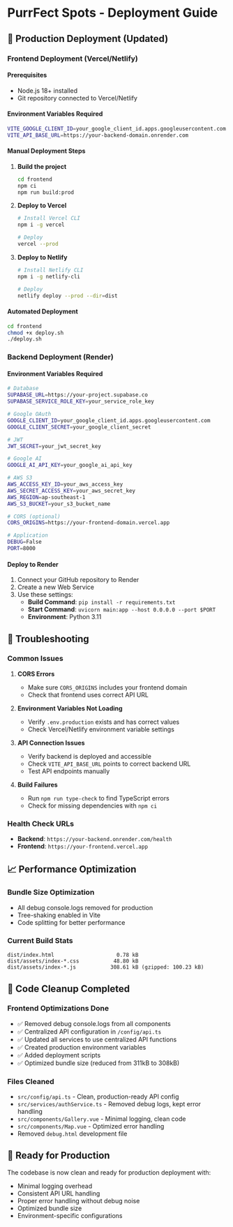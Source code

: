 # PurrFect Spots - Deployment Guide

## 🚀 Production Deployment (Updated)

### Frontend Deployment (Vercel/Netlify)

#### Prerequisites
- Node.js 18+ installed
- Git repository connected to Vercel/Netlify

#### Environment Variables Required
```bash
VITE_GOOGLE_CLIENT_ID=your_google_client_id.apps.googleusercontent.com
VITE_API_BASE_URL=https://your-backend-domain.onrender.com
```

#### Manual Deployment Steps

1. **Build the project**
   ```bash
   cd frontend
   npm ci
   npm run build:prod
   ```

2. **Deploy to Vercel**
   ```bash
   # Install Vercel CLI
   npm i -g vercel
   
   # Deploy
   vercel --prod
   ```

3. **Deploy to Netlify**
   ```bash
   # Install Netlify CLI
   npm i -g netlify-cli
   
   # Deploy
   netlify deploy --prod --dir=dist
   ```

#### Automated Deployment
```bash
cd frontend
chmod +x deploy.sh
./deploy.sh
```

### Backend Deployment (Render)

#### Environment Variables Required
```bash
# Database
SUPABASE_URL=https://your-project.supabase.co
SUPABASE_SERVICE_ROLE_KEY=your_service_role_key

# Google OAuth
GOOGLE_CLIENT_ID=your_google_client_id.apps.googleusercontent.com
GOOGLE_CLIENT_SECRET=your_google_client_secret

# JWT
JWT_SECRET=your_jwt_secret_key

# Google AI
GOOGLE_AI_API_KEY=your_google_ai_api_key

# AWS S3
AWS_ACCESS_KEY_ID=your_aws_access_key
AWS_SECRET_ACCESS_KEY=your_aws_secret_key
AWS_REGION=ap-southeast-1
AWS_S3_BUCKET=your_s3_bucket_name

# CORS (optional)
CORS_ORIGINS=https://your-frontend-domain.vercel.app

# Application
DEBUG=False
PORT=8000
```

#### Deploy to Render
1. Connect your GitHub repository to Render
2. Create a new Web Service
3. Use these settings:
   - **Build Command**: `pip install -r requirements.txt`
   - **Start Command**: `uvicorn main:app --host 0.0.0.0 --port $PORT`
   - **Environment**: Python 3.11

## 🔧 Troubleshooting

### Common Issues

1. **CORS Errors**
   - Make sure `CORS_ORIGINS` includes your frontend domain
   - Check that frontend uses correct API URL

2. **Environment Variables Not Loading**
   - Verify `.env.production` exists and has correct values
   - Check Vercel/Netlify environment variable settings

3. **API Connection Issues**
   - Verify backend is deployed and accessible
   - Check `VITE_API_BASE_URL` points to correct backend URL
   - Test API endpoints manually

4. **Build Failures**
   - Run `npm run type-check` to find TypeScript errors
   - Check for missing dependencies with `npm ci`

### Health Check URLs
- **Backend**: `https://your-backend.onrender.com/health`
- **Frontend**: `https://your-frontend.vercel.app`

## 📈 Performance Optimization

### Bundle Size Optimization
- All debug console.logs removed for production
- Tree-shaking enabled in Vite
- Code splitting for better performance

### Current Build Stats
```
dist/index.html                    0.78 kB
dist/assets/index-*.css           48.80 kB
dist/assets/index-*.js           308.61 kB (gzipped: 100.23 kB)
```

## 🔄 Code Cleanup Completed

### Frontend Optimizations Done
- ✅ Removed debug console.logs from all components
- ✅ Centralized API configuration in `/config/api.ts`
- ✅ Updated all services to use centralized API functions
- ✅ Created production environment variables
- ✅ Added deployment scripts
- ✅ Optimized bundle size (reduced from 311kB to 308kB)

### Files Cleaned
- `src/config/api.ts` - Clean, production-ready API config
- `src/services/authService.ts` - Removed debug logs, kept error handling
- `src/components/Gallery.vue` - Minimal logging, clean code
- `src/components/Map.vue` - Optimized error handling
- Removed `debug.html` development file

## 🚀 Ready for Production

The codebase is now clean and ready for production deployment with:
- Minimal logging overhead
- Consistent API URL handling
- Proper error handling without debug noise
- Optimized bundle size
- Environment-specific configurations
